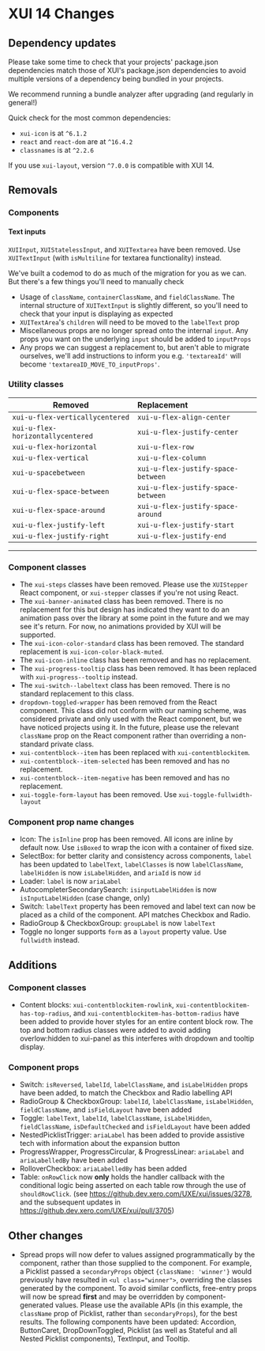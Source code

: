 # XUI 14 Changes

## Dependency updates

Please take some time to check that your projects' package.json dependencies match those of XUI's package.json
dependencies to avoid multiple versions of a dependency being bundled in your projects.

We recommend running a bundle analyzer after upgrading (and regularly in general!)

Quick check for the most common dependencies:

* `xui-icon` is at `^6.1.2`
* `react` and `react-dom` are at `^16.4.2`
* `classnames` is at `^2.2.6`

If you use `xui-layout`, version `^7.0.0` is compatible with XUI 14.

## Removals

### Components

#### Text inputs

`XUIInput`, `XUIStatelessInput`, and `XUITextarea` have been removed. Use `XUITextInput` (with `isMultiline`
for textarea functionality) instead.

We've built a codemod to do as much of the migration for you as we can. But there's a few things you'll need to manually check

 - Usage of `className`, `containerClassName`, and `fieldClassName`.
  The internal structure of `XUITextInput` is slightly different, so you'll need to check that your input is displaying as expected
 - `XUITextArea`'s `children` will need to be moved to the `labelText` prop
 - Miscellaneous props are no longer spread onto the internal `input`. Any props you want on the underlying `input` should be added to `inputProps`
 - Any props we can suggest a replacement to, but aren't able to migrate ourselves, we'll add instructions to inform you e.g. `'textareaId'` will become `'textareaID_MOVE_TO_inputProps'`.

### Utility classes

| Removed       | Replacement    |
| ------------- | :------------- |
| `xui-u-flex-verticallycentered` | `xui-u-flex-align-center` |
| `xui-u-flex-horizontallycentered` | `xui-u-flex-justify-center` |
| `xui-u-flex-horizontal` | `xui-u-flex-row` |
| `xui-u-flex-vertical` | `xui-u-flex-column` |
| `xui-u-spacebetween` | `xui-u-flex-justify-space-between` |
| `xui-u-flex-space-between` | `xui-u-flex-justify-space-between` |
| `xui-u-flex-space-around` | `xui-u-flex-justify-space-around` |
| `xui-u-flex-justify-left` | `xui-u-flex-justify-start` |
| `xui-u-flex-justify-right` | `xui-u-flex-justify-end` |

---

### Component classes

* The `xui-steps` classes have been removed. Please use the `XUIStepper` React component, or `xui-stepper` classes if you're not using React.
* The `xui-banner-animated` class has been removed. There is no replacement for this but design has indicated they want to do an animation pass over the library at some point in the future and we may see it's return. For now, no animations provided by XUI will be supported.
* The `xui-icon-color-standard` class has been removed. The standard replacement is `xui-icon-color-black-muted`.
* The `xui-icon-inline` class has been removed and has no replacement.
* The `xui-progress-tooltip` class has been removed. It has been replaced with `xui-progress--tooltip` instead.
* The `xui-switch--labeltext` class has been removed. There is no standard replacement to this class.
* `dropdown-toggled-wrapper` has been removed from the React component. This class did not conform with our naming scheme, was considered private and only used with the React component, but we have noticed projects using it. In the future, please use the relevant `className` prop on the React component rather than overriding a non-standard private class.
* `xui-contentblock--item` has been replaced with `xui-contentblockitem`.
* `xui-contentblock--item-selected` has been removed and has no replacement.
* `xui-contentblock--item-negative` has been removed and has no replacement.
* `xui-toggle-form-layout` has been removed. Use `xui-toggle-fullwidth-layout`

### Component prop name changes

* Icon: The `isInline` prop has been removed. All icons are inline by default now. Use `isBoxed` to wrap the icon with a container of fixed size.
* SelectBox: for better clarity and consistency across components, `label` has been updated to `labelText`, `labelClasses` is now `labelClassName`, `labelHidden` is now `isLabelHidden`, and `ariaId` is now `id`
* Loader: `label` is now `ariaLabel`
* AutocompleterSecondarySearch: `isinputLabelHidden` is now `isInputLabelHidden` (case change, only)
* Switch: `labelText` property has been removed and label text can now be placed as a child of the component. API matches Checkbox and Radio.
* RadioGroup & CheckboxGroup: `groupLabel` is now `labelText`
* Toggle no longer supports `form` as a `layout` property value. Use `fullwidth` instead.

## Additions

### Component classes

* Content blocks: `xui-contentblockitem-rowlink`, `xui-contentblockitem-has-top-radius`, and `xui-contentblockitem-has-bottom-radius` have been added to provide hover styles for an entire content block row. The top and bottom radius classes were added to avoid adding overlow:hidden to xui-panel as this interferes with dropdown and tooltip display.

### Component props

* Switch: `isReversed`, `labelId`, `labelClassName`, and `isLabelHidden` props have been added, to match the Checkbox and Radio labelling API
* RadioGroup & CheckboxGroup: `labelId`, `labelClassName`, `isLabelHidden`, `fieldClassName`, and `isFieldLayout` have been added
* Toggle: `labelText`, `labelId`, `labelClassName`, `isLabelHidden`, `fieldClassName`, `isDefaultChecked` and `isFieldLayout` have been added
* NestedPicklistTrigger: `ariaLabel` has been added to provide assistive tech with information about the expansion button
* ProgressWrapper, ProgressCircular, & ProgressLinear: `ariaLabel` and `ariaLabelledBy` have been added
* RolloverCheckbox: `ariaLabelledBy` has been added
* Table: `onRowClick` now **only** holds the handler callback with the conditional logic being asserted on each table row through the use of `shouldRowClick`. (see https://github.dev.xero.com/UXE/xui/issues/3278, and the subsequent updates in https://github.dev.xero.com/UXE/xui/pull/3705)

## Other changes

* Spread props will now defer to values assigned programmatically by the component, rather than those supplied to the component. For example, a Picklist passed a `secondaryProps` object `{className: 'winner'}` would previously have resulted in `<ul class="winner">`, overriding the classes generated by the component. To avoid similar conflicts, free-entry props will now be spread **first** and may be overridden by component-generated values. Please use the available APIs (in this example, the `className` prop of Picklist, rather than `secondaryProps`), for the best results. The following components have been updated: Accordion, ButtonCaret, DropDownToggled, Picklist (as well as Stateful and all Nested Picklist components), TextInput, and Tooltip.
